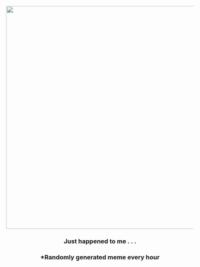 <p align="center">
        <img src="https://i.redd.it/71e8bh7woi0a1.jpg" width="600" height="600">
        </p>
        <h3 align="center">Just happened to me . . .</h3>
        <h3 align="center">*Randomly generated meme every hour</h3>
    